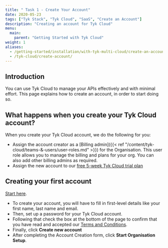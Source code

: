 ```yaml
---
title: " Task 1 - Create Your Account"
date: 2020-05-23
tags: ["Tyk Stack", "Tyk Cloud", "SaaS", "Create an Account"]
description: "Creating an account for Tyk Cloud"
menu:
  main:
    parent: "Getting Started with Tyk Cloud"
weight: 1
aliases:
  - /getting-started/installation/with-tyk-multi-cloud/create-an-account/
  - /tyk-cloud/create-account/
---
```


## Introduction

You can use Tyk Cloud to manage your APIs effectively and with minimal effort. This page explains how to create an account, in order to start doing so.

## What happens when you create your Tyk Cloud account?

When you create your Tyk Cloud account, we do the following for you:

* Assign the account creator as a [Billing admin]({{< ref "/content/tyk-cloud/teams-&-users/user-roles.md" >}}) for the Organisation. This user role allows you to manage the billing and plans for your org. You can also add other billing admins as required.
* Assign the new account to our [free 5-week Tyk Cloud trial plan](https://tyk.io/sign-up/?hsCtaTracking=e35eb88e-597c-403b-ac74-17fae9cc8d43%7Ca6774fd4-514d-4e0a-8375-d888ae3e3938#cloud)

## Creating your first account

[Start here](https://tyk.io/sign-up/).

* To create your account, you will have to fill in first-level details like your first name, last name and email.
* Then, set up a password for your Tyk Cloud account.
* Following that check the box at the bottom of the page to confirm that you have read and accepted our [Terms and Conditions](https://tyk.io/software-as-a-service-agreement/).
* Finally, click **Create new account**
* After completing the Account Creation form, click **Start Organisation Setup**.
